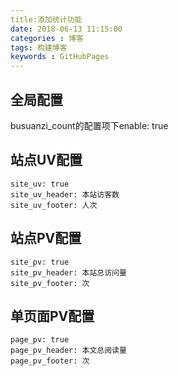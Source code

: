 ```yaml
---
title:添加统计功能
date: 2018-06-13 11:15:00
categories : 博客
tags: 构建博客
keywords : GitHubPages
---
```


## 全局配置

busuanzi_count的配置项下enable: true

## 站点UV配置

```
site_uv: true
site_uv_header: 本站访客数
site_uv_footer: 人次

```

## 站点PV配置

```
site_pv: true
site_pv_header: 本站总访问量
site_pv_footer: 次

```

## 单页面PV配置

```
page_pv: true
page_pv_header: 本文总阅读量
page_pv_footer: 次

```